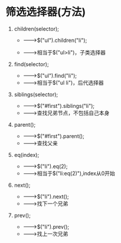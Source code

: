 # 筛选选择器(方法)

1. children(selector);

   - --->$("ul").children("li");

   - --->相当于$("ul>li")，子类选择器

2. find(selector);

   - --->$("ul").find("li");
   - --->相当于$("ul li")，后代选择器

3. siblings(selector);

   - --->$("#first").siblings("li");
   - --->查找兄弟节点，不包括自己本身

4. parent();

   - --->$("#first").parent();
   - --->查找父亲

5. eq(index);

   - --->$("li").eq(2);
   - --->相当于$("li:eq(2)"),index从0开始

6. next();

   - --->$("li").next();
   - --->找下一个兄弟

7. prev();

   - --->$("li").prev();
   - --->找上一次兄弟

   

